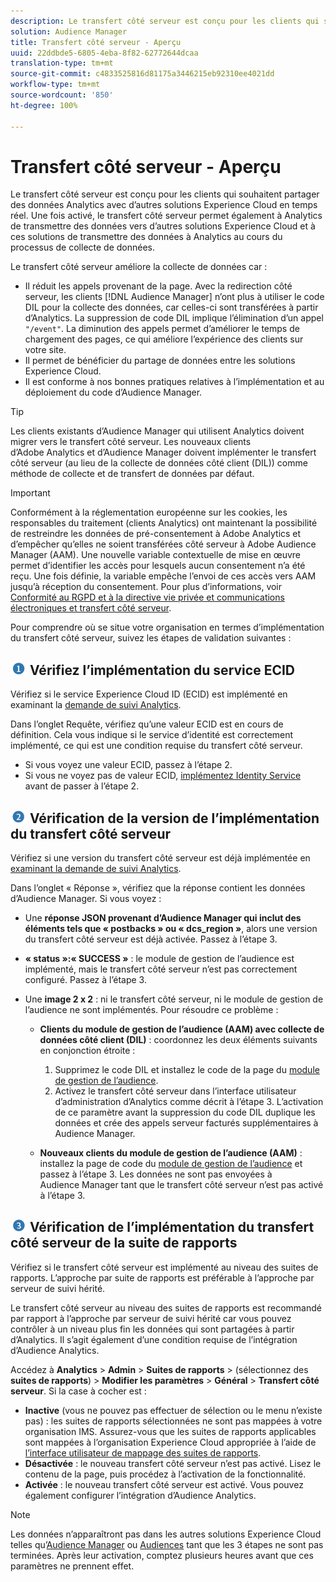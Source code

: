 ```yaml
---
description: Le transfert côté serveur est conçu pour les clients qui souhaitent partager des données Analytics avec d’autres solutions Experience Cloud en temps réel. Une fois activé, le transfert côté serveur permet également à Analytics de transmettre des données vers d’autres solutions Experience Cloud et à ces solutions de transmettre des données à Analytics au cours du processus de collecte de données.
solution: Audience Manager
title: Transfert côté serveur - Aperçu
uuid: 22ddbde5-6805-4eba-8f82-62772644dcaa
translation-type: tm+mt
source-git-commit: c4833525816d81175a3446215eb92310ee4021dd
workflow-type: tm+mt
source-wordcount: '850'
ht-degree: 100%

---
```



# Transfert côté serveur - Aperçu

Le transfert côté serveur est conçu pour les clients qui souhaitent partager des données Analytics avec d’autres solutions Experience Cloud en temps réel. Une fois activé, le transfert côté serveur permet également à Analytics de transmettre des données vers d’autres solutions Experience Cloud et à ces solutions de transmettre des données à Analytics au cours du processus de collecte de données.

Le transfert côté serveur améliore la collecte de données car :

* Il réduit les appels provenant de la page. Avec la redirection côté serveur, les clients [!DNL Audience Manager] n’ont plus à utiliser le code DIL pour la collecte des données, car celles-ci sont transférées à partir d’Analytics. La suppression de code DIL implique l’élimination d’un appel `"/event"`. La diminution des appels permet d’améliorer le temps de chargement des pages, ce qui améliore l’expérience des clients sur votre site.
* Il permet de bénéficier du partage de données entre les solutions Experience Cloud.
* Il est conforme à nos bonnes pratiques relatives à l’implémentation et au déploiement du code d’Audience Manager.

>[!TIP]
>
>Les clients existants d’Audience Manager qui utilisent Analytics doivent migrer vers le transfert côté serveur. Les nouveaux clients d’Adobe Analytics et d’Audience Manager doivent implémenter le transfert côté serveur (au lieu de la collecte de données côté client (DIL)) comme méthode de collecte et de transfert de données par défaut.

>[!IMPORTANT]
>Conformément à la réglementation européenne sur les cookies, les responsables du traitement (clients Analytics) ont maintenant la possibilité de restreindre les données de pré-consentement à Adobe Analytics et d’empêcher qu’elles ne soient transférées côté serveur à Adobe Audience Manager (AAM). Une nouvelle variable contextuelle de mise en œuvre permet d’identifier les accès pour lesquels aucun consentement n’a été reçu. Une fois définie, la variable empêche l’envoi de ces accès vers AAM jusqu’à réception du consentement. Pour plus d’informations, voir [Conformité au RGPD et à la 
directive vie privée et communications électroniques et transfert côté serveur](/help/admin/admin/c-server-side-forwarding/ssf-gdpr.md).

Pour comprendre où se situe votre organisation en termes d’implémentation du transfert côté serveur, suivez les étapes de validation suivantes :

## ![image step1_icon.png](assets/step1_icon.png) Vérifiez l’implémentation du service ECID

Vérifiez si le service Experience Cloud ID (ECID) est implémenté en examinant la [demande de suivi Analytics](https://docs.adobe.com/content/help/fr-FR/id-service/using/implementation/test-verify.html).

Dans l’onglet Requête, vérifiez qu’une valeur ECID est en cours de définition. Cela vous indique si le service d’identité est correctement implémenté, ce qui est une condition requise du transfert côté serveur.

* Si vous voyez une valeur ECID, passez à l’étape 2.
* Si vous ne voyez pas de valeur ECID, [implémentez Identity Service](https://docs.adobe.com/content/help/fr-FR/id-service/using/implementation/implementation-guides.html) avant de passer à l’étape 2.

## ![image step2_icon.png](assets/step2_icon.png) Vérification de la version de l’implémentation du transfert côté serveur

Vérifiez si une version du transfert côté serveur est déjà implémentée en [examinant la demande de suivi Analytics](/help/admin/admin/c-server-side-forwarding/ssf-verify.md).

Dans l’onglet « Réponse », vérifiez que la réponse contient les données d’Audience Manager. Si vous voyez :

* Une **réponse JSON provenant d’Audience Manager qui inclut des éléments tels que « postbacks » ou « dcs_region »**, alors une version du transfert côté serveur est déjà activée. Passez à l’étape 3.
* **« status »:« SUCCESS »** : le module de gestion de l’audience est implémenté, mais le transfert côté serveur n’est pas correctement configuré. Passez à l’étape 3.
* Une **image 2 x 2** : ni le transfert côté serveur, ni le module de gestion de l’audience ne sont implémentés. Pour résoudre ce problème :

   * **Clients du module de gestion de l’audience (AAM) avec collecte de données côté client (DIL)** : coordonnez les deux éléments suivants en conjonction étroite :

      1. Supprimez le code DIL et installez le code de la page du [module de gestion de l’audience](https://docs.adobe.com/content/help/fr-FR/audience-manager/user-guide/implementation-integration-guides/integration-other-solutions/audience-management-module.html).
      1. Activez le transfert côté serveur dans l’interface utilisateur d’administration d’Analytics comme décrit à l’étape 3. L’activation de ce paramètre avant la suppression du code DIL duplique les données et crée des appels serveur facturés supplémentaires à Audience Manager.
   * **Nouveaux clients du module de gestion de l’audience (AAM)** : installez la page de code du [module de gestion de l’audience](https://docs.adobe.com/content/help/fr-FR/audience-manager/user-guide/implementation-integration-guides/integration-other-solutions/audience-management-module.html) et passez à l’étape 3. Les données ne sont pas envoyées à Audience Manager tant que le transfert côté serveur n’est pas activé à l’étape 3.


## ![image step3_icon.png](assets/step3_icon.png) Vérification de l’implémentation du transfert côté serveur de la suite de rapports

Vérifiez si le transfert côté serveur est implémenté au niveau des suites de rapports. L’approche par suite de rapports est préférable à l’approche par serveur de suivi hérité.

Le transfert côté serveur au niveau des suites de rapports est recommandé par rapport à l’approche par serveur de suivi hérité car vous pouvez contrôler à un niveau plus fin les données qui sont partagées à partir d’Analytics. Il s’agit également d’une condition requise de l’intégration d’Audience Analytics.

Accédez à **Analytics** > **Admin** > **Suites de rapports** > (sélectionnez des **suites de rapports**) > **Modifier les paramètres** > **Général** > **Transfert côté serveur**. Si la case à cocher est :

* **Inactive** (vous ne pouvez pas effectuer de sélection ou le menu n’existe pas) : les suites de rapports sélectionnées ne sont pas mappées à votre organisation IMS. Assurez-vous que les suites de rapports applicables sont mappées à l’organisation Experience Cloud appropriée à l’aide de [l’interface utilisateur de mappage des suites de rapports](https://docs.adobe.com/content/help/fr-FR/core-services/interface/about-core-services/report-suite-mapping.html).
* **Désactivée** : le nouveau transfert côté serveur n’est pas activé. Lisez le contenu de la page, puis procédez à l’activation de la fonctionnalité.
* **Activée** : le nouveau transfert côté serveur est activé. Vous pouvez également configurer l’intégration d’Audience Analytics.

>[!NOTE]
>
>Les données n’apparaîtront pas dans les autres solutions Experience Cloud telles qu’[Audience Manager](https://docs.adobe.com/content/help/fr-FR/audience-manager/user-guide/aam-home.html) ou [Audiences](https://docs.adobe.com/content/help/fr-FR/core-services/interface/audiences/audience-library.html) tant que les 3 étapes ne sont pas terminées. Après leur activation, comptez plusieurs heures avant que ces paramètres ne prennent effet.

